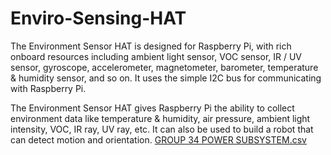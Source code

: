 # Enviro-Sensing-HAT 

The Environment Sensor HAT is designed for Raspberry Pi, with rich onboard resources including ambient light sensor, VOC sensor, IR / UV sensor, gyroscope, accelerometer, magnetometer, barometer, temperature & humidity sensor, and so on. It uses the simple I2C bus for communicating with Raspberry Pi.

The Environment Sensor HAT gives Raspberry Pi the ability to collect environment data like temperature & humidity, air pressure, ambient light intensity, VOC, IR ray, UV ray, etc. It can also be used to build a robot that can detect motion and orientation.
[GROUP 34 POWER SUBSYSTEM.csv](https://github.com/masalanethamba/enviro-sensing-HAT/files/8240424/GROUP.34.POWER.SUBSYSTEM.csv)
